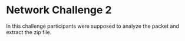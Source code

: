 # Network Challenge 2

In this challenge participants were supposed to analyze the packet and extract the zip file.

